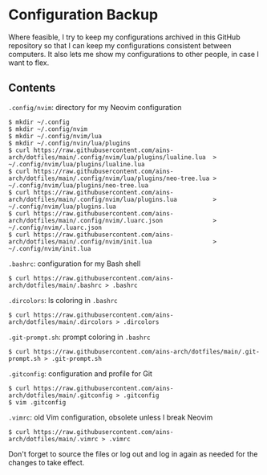 # Configuration Backup

Where feasible, I try to keep my configurations archived in this GitHub repository
so that I can keep my configurations consistent between computers.
It also lets me show my configurations to other people, in case I want to flex.

## Contents

`.config/nvim`: directory for my Neovim configuration

```
$ mkdir ~/.config
$ mkdir ~/.config/nvim
$ mkdir ~/.config/nvim/lua
$ mkdir ~/.config/nvin/lua/plugins
$ curl https://raw.githubusercontent.com/ains-arch/dotfiles/main/.config/nvim/lua/plugins/lualine.lua  > ~/.config/nvim/lua/plugins/lualine.lua
$ curl https://raw.githubusercontent.com/ains-arch/dotfiles/main/.config/nvim/lua/plugins/neo-tree.lua > ~/.config/nvim/lua/plugins/neo-tree.lua
$ curl https://raw.githubusercontent.com/ains-arch/dotfiles/main/.config/nvim/lua/plugins.lua          > ~/.config/nvim/lua/plugins.lua
$ curl https://raw.githubusercontent.com/ains-arch/dotfiles/main/.config/nvim/.luarc.json              > ~/.config/nvim/.luarc.json
$ curl https://raw.githubusercontent.com/ains-arch/dotfiles/main/.config/nvim/init.lua                 > ~/.config/nvim/init.lua
```

`.bashrc`: configuration for my Bash shell

```
$ curl https://raw.githubusercontent.com/ains-arch/dotfiles/main/.bashrc > .bashrc
```

`.dircolors`: ls coloring in `.bashrc`

```
$ curl https://raw.githubusercontent.com/ains-arch/dotfiles/main/.dircolors > .dircolors
```

`.git-prompt.sh`: prompt coloring in `.bashrc`

```
$ curl https://raw.githubusercontent.com/ains-arch/dotfiles/main/.git-prompt.sh > .git-prompt.sh
```

`.gitconfig`: configuration and profile for Git

```
$ curl https://raw.githubusercontent.com/ains-arch/dotfiles/main/.gitconfig > .gitconfig
$ vim .gitconfig
```

`.vimrc`: old Vim configuration, obsolete unless I break Neovim

```
$ curl https://raw.githubusercontent.com/ains-arch/dotfiles/main/.vimrc > .vimrc
```

Don't forget to source the files or log out and log in again as needed for the changes to take effect.

